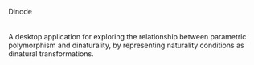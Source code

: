 Dinode
######
A desktop application for exploring the relationship between parametric polymorphism and dinaturality,
by representing naturality conditions as dinatural transformations.
